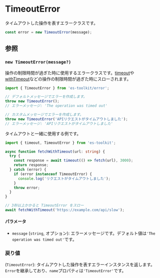 # TimeoutError

タイムアウトした操作を表すエラークラスです。

```typescript
const error = new TimeoutError(message);
```

## 参照

### `new TimeoutError(message?)`

操作の制限時間が過ぎた時に使用するエラークラスです。[timeout](../promise/timeout.md)や[withTimeout](../promise/withTimeout.md)などの操作の制限時間が過ぎた時にスローされます。

```typescript
import { TimeoutError } from 'es-toolkit/error';

// デフォルトメッセージでエラーを作成します。
throw new TimeoutError();
// エラーメッセージ: 'The operation was timed out'

// カスタムメッセージでエラーを作成します。
throw new TimeoutError('APIリクエストがタイムアウトしました');
// エラーメッセージ: 'APIリクエストがタイムアウトしました'
```

タイムアウトと一緒に使用する例です。

```typescript
import { timeout, TimeoutError } from 'es-toolkit';

async function fetchWithTimeout(url: string) {
  try {
    const response = await timeout(() => fetch(url), 3000);
    return response;
  } catch (error) {
    if (error instanceof TimeoutError) {
      console.log('リクエストがタイムアウトしました');
    }
    throw error;
  }
}

// 3秒以上かかると TimeoutError をスロー
await fetchWithTimeout('https://example.com/api/slow');
```

#### パラメータ

- `message` (`string`, オプション): エラーメッセージです。デフォルト値は`'The operation was timed out'`です。

### 戻り値

(`TimeoutError`): タイムアウトした操作を表すエラーインスタンスを返します。`Error`を継承しており、`name`プロパティは`'TimeoutError'`です。
